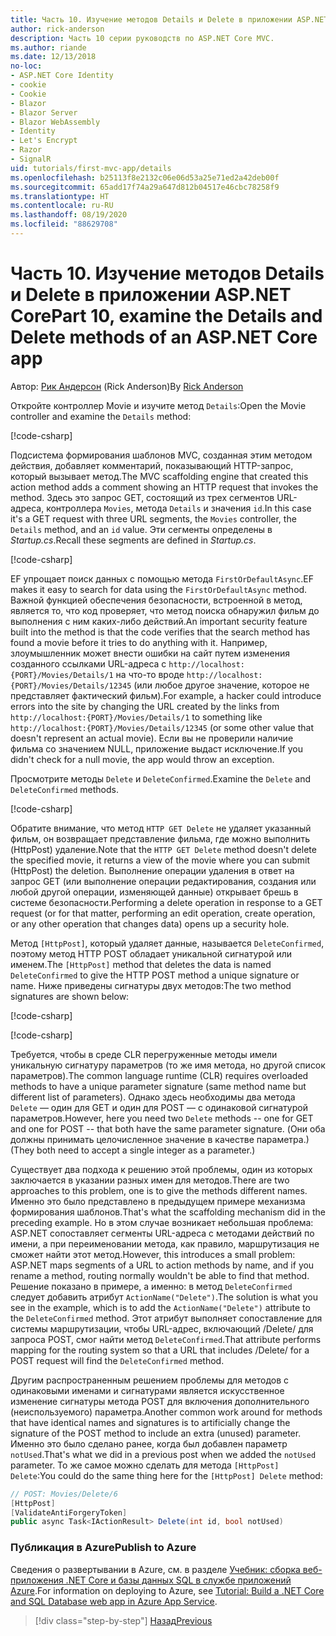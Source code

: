 ```yaml
---
title: Часть 10. Изучение методов Details и Delete в приложении ASP.NET Core
author: rick-anderson
description: Часть 10 серии руководств по ASP.NET Core MVC.
ms.author: riande
ms.date: 12/13/2018
no-loc:
- ASP.NET Core Identity
- cookie
- Cookie
- Blazor
- Blazor Server
- Blazor WebAssembly
- Identity
- Let's Encrypt
- Razor
- SignalR
uid: tutorials/first-mvc-app/details
ms.openlocfilehash: b25113f8e2132c06e06d53a25e71ed2a42deb00f
ms.sourcegitcommit: 65add17f74a29a647d812b04517e46cbc78258f9
ms.translationtype: HT
ms.contentlocale: ru-RU
ms.lasthandoff: 08/19/2020
ms.locfileid: "88629708"
---
```

# <a name="part-10-examine-the-details-and-delete-methods-of-an-aspnet-core-app"></a><span data-ttu-id="a3d4c-103">Часть 10. Изучение методов Details и Delete в приложении ASP.NET Core</span><span class="sxs-lookup"><span data-stu-id="a3d4c-103">Part 10, examine the Details and Delete methods of an ASP.NET Core app</span></span>

<span data-ttu-id="a3d4c-104">Автор: [Рик Андерсон](https://twitter.com/RickAndMSFT) (Rick Anderson)</span><span class="sxs-lookup"><span data-stu-id="a3d4c-104">By [Rick Anderson](https://twitter.com/RickAndMSFT)</span></span>

<span data-ttu-id="a3d4c-105">Откройте контроллер Movie и изучите метод `Details`:</span><span class="sxs-lookup"><span data-stu-id="a3d4c-105">Open the Movie controller and examine the `Details` method:</span></span>

[!code-csharp[](start-mvc/sample/MvcMovie22/Controllers/MoviesController.cs?name=snippet_details)]

<span data-ttu-id="a3d4c-106">Подсистема формирования шаблонов MVC, созданная этим методом действия, добавляет комментарий, показывающий HTTP-запрос, который вызывает метод.</span><span class="sxs-lookup"><span data-stu-id="a3d4c-106">The MVC scaffolding engine that created this action method adds a comment showing an HTTP request that invokes the method.</span></span> <span data-ttu-id="a3d4c-107">Здесь это запрос GET, состоящий из трех сегментов URL-адреса, контроллера `Movies`, метода `Details` и значения `id`.</span><span class="sxs-lookup"><span data-stu-id="a3d4c-107">In this case it's a GET request with three URL segments, the `Movies` controller, the `Details` method, and an `id` value.</span></span> <span data-ttu-id="a3d4c-108">Эти сегменты определены в *Startup.cs*.</span><span class="sxs-lookup"><span data-stu-id="a3d4c-108">Recall these segments are defined in *Startup.cs*.</span></span>

[!code-csharp[](start-mvc/sample/MvcMovie3/Startup.cs?highlight=5&name=snippet_1)]

<span data-ttu-id="a3d4c-109">EF упрощает поиск данных с помощью метода `FirstOrDefaultAsync`.</span><span class="sxs-lookup"><span data-stu-id="a3d4c-109">EF makes it easy to search for data using the `FirstOrDefaultAsync` method.</span></span> <span data-ttu-id="a3d4c-110">Важной функцией обеспечения безопасности, встроенной в метод, является то, что код проверяет, что метод поиска обнаружил фильм до выполнения с ним каких-либо действий.</span><span class="sxs-lookup"><span data-stu-id="a3d4c-110">An important security feature built into the method is that the code verifies that the search method has found a movie before it tries to do anything with it.</span></span> <span data-ttu-id="a3d4c-111">Например, злоумышленник может внести ошибки на сайт путем изменения созданного ссылками URL-адреса с `http://localhost:{PORT}/Movies/Details/1` на что-то вроде `http://localhost:{PORT}/Movies/Details/12345` (или любое другое значение, которое не представляет фактический фильм).</span><span class="sxs-lookup"><span data-stu-id="a3d4c-111">For example, a hacker could introduce errors into the site by changing the URL created by the links from `http://localhost:{PORT}/Movies/Details/1` to something like  `http://localhost:{PORT}/Movies/Details/12345` (or some other value that doesn't represent an actual movie).</span></span> <span data-ttu-id="a3d4c-112">Если вы не проверили наличие фильма со значением NULL, приложение выдаст исключение.</span><span class="sxs-lookup"><span data-stu-id="a3d4c-112">If you didn't check for a null movie, the app would throw an exception.</span></span>

<span data-ttu-id="a3d4c-113">Просмотрите методы `Delete` и `DeleteConfirmed`.</span><span class="sxs-lookup"><span data-stu-id="a3d4c-113">Examine the `Delete` and `DeleteConfirmed` methods.</span></span>

[!code-csharp[](start-mvc/sample/MvcMovie22/Controllers/MoviesController.cs?name=snippet_delete)]

<span data-ttu-id="a3d4c-114">Обратите внимание, что метод `HTTP GET Delete` не удаляет указанный фильм, он возвращает представление фильма, где можно выполнить (HttpPost) удаление.</span><span class="sxs-lookup"><span data-stu-id="a3d4c-114">Note that the `HTTP GET Delete` method doesn't delete the specified movie, it returns a view of the movie where you can submit (HttpPost) the deletion.</span></span> <span data-ttu-id="a3d4c-115">Выполнение операции удаления в ответ на запрос GET (или выполнение операции редактирования, создания или любой другой операции, изменяющей данные) открывает брешь в системе безопасности.</span><span class="sxs-lookup"><span data-stu-id="a3d4c-115">Performing a delete operation in response to a GET request (or for that matter, performing an edit operation, create operation, or any other operation that changes data) opens up a security hole.</span></span>

<span data-ttu-id="a3d4c-116">Метод `[HttpPost]`, который удаляет данные, называется `DeleteConfirmed`, поэтому метод HTTP POST обладает уникальной сигнатурой или именем.</span><span class="sxs-lookup"><span data-stu-id="a3d4c-116">The `[HttpPost]` method that deletes the data is named `DeleteConfirmed` to give the HTTP POST method a unique signature or name.</span></span> <span data-ttu-id="a3d4c-117">Ниже приведены сигнатуры двух методов:</span><span class="sxs-lookup"><span data-stu-id="a3d4c-117">The two method signatures are shown below:</span></span>

[!code-csharp[](start-mvc/sample/MvcMovie/Controllers/MoviesController.cs?name=snippet_delete2)]

[!code-csharp[](start-mvc/sample/MvcMovie/Controllers/MoviesController.cs?name=snippet_delete3)]

<span data-ttu-id="a3d4c-118">Требуется, чтобы в среде CLR перегруженные методы имели уникальную сигнатуру параметров (то же имя метода, но другой список параметров).</span><span class="sxs-lookup"><span data-stu-id="a3d4c-118">The common language runtime (CLR) requires overloaded methods to have a unique parameter signature (same method name but different list of parameters).</span></span> <span data-ttu-id="a3d4c-119">Однако здесь необходимы два метода `Delete` — один для GET и один для POST — с одинаковой сигнатурой параметров.</span><span class="sxs-lookup"><span data-stu-id="a3d4c-119">However, here you need two `Delete` methods -- one for GET and one for POST -- that both have the same parameter signature.</span></span> <span data-ttu-id="a3d4c-120">(Они оба должны принимать целочисленное значение в качестве параметра.)</span><span class="sxs-lookup"><span data-stu-id="a3d4c-120">(They both need to accept a single integer as a parameter.)</span></span>

<span data-ttu-id="a3d4c-121">Существует два подхода к решению этой проблемы, один из которых заключается в указании разных имен для методов.</span><span class="sxs-lookup"><span data-stu-id="a3d4c-121">There are two approaches to this problem, one is to give the methods different names.</span></span> <span data-ttu-id="a3d4c-122">Именно это было представлено в предыдущем примере механизма формирования шаблонов.</span><span class="sxs-lookup"><span data-stu-id="a3d4c-122">That's what the scaffolding mechanism did in the preceding example.</span></span> <span data-ttu-id="a3d4c-123">Но в этом случае возникает небольшая проблема: ASP.NET сопоставляет сегменты URL-адреса с методами действий по имени, а при переименовании метода, как правило, маршрутизация не сможет найти этот метод.</span><span class="sxs-lookup"><span data-stu-id="a3d4c-123">However, this introduces a small problem: ASP.NET maps segments of a URL to action methods by name, and if you rename a method, routing normally wouldn't be able to find that method.</span></span> <span data-ttu-id="a3d4c-124">Решение показано в примере, а именно: в метод `DeleteConfirmed` следует добавить атрибут `ActionName("Delete")`.</span><span class="sxs-lookup"><span data-stu-id="a3d4c-124">The solution is what you see in the example, which is to add the `ActionName("Delete")` attribute to the `DeleteConfirmed` method.</span></span> <span data-ttu-id="a3d4c-125">Этот атрибут выполняет сопоставление для системы маршрутизации, чтобы URL-адрес, включающий /Delete/ для запроса POST, смог найти метод `DeleteConfirmed`.</span><span class="sxs-lookup"><span data-stu-id="a3d4c-125">That attribute performs mapping for the routing system so that a URL that includes /Delete/ for a POST request will find the `DeleteConfirmed` method.</span></span>

<span data-ttu-id="a3d4c-126">Другим распространенным решением проблемы для методов с одинаковыми именами и сигнатурами является искусственное изменение сигнатуры метода POST для включения дополнительного (неиспользуемого) параметра.</span><span class="sxs-lookup"><span data-stu-id="a3d4c-126">Another common work around for methods that have identical names and signatures is to artificially change the signature of the POST method to include an extra (unused) parameter.</span></span> <span data-ttu-id="a3d4c-127">Именно это было сделано ранее, когда был добавлен параметр `notUsed`.</span><span class="sxs-lookup"><span data-stu-id="a3d4c-127">That's what we did in a previous post when we added the `notUsed` parameter.</span></span> <span data-ttu-id="a3d4c-128">То же самое можно сделать для метода `[HttpPost] Delete`:</span><span class="sxs-lookup"><span data-stu-id="a3d4c-128">You could do the same thing here for the `[HttpPost] Delete` method:</span></span>

```csharp
// POST: Movies/Delete/6
[HttpPost]
[ValidateAntiForgeryToken]
public async Task<IActionResult> Delete(int id, bool notUsed)
```

### <a name="publish-to-azure"></a><span data-ttu-id="a3d4c-129">Публикация в Azure</span><span class="sxs-lookup"><span data-stu-id="a3d4c-129">Publish to Azure</span></span>

<span data-ttu-id="a3d4c-130">Сведения о развертывании в Azure, см. в разделе [Учебник: сборка веб-приложения .NET Core и базы данных SQL в службе приложений Azure](/azure/app-service/app-service-web-tutorial-dotnetcore-sqldb).</span><span class="sxs-lookup"><span data-stu-id="a3d4c-130">For information on deploying to Azure, see [Tutorial: Build a .NET Core and SQL Database web app in Azure App Service](/azure/app-service/app-service-web-tutorial-dotnetcore-sqldb).</span></span>

> [!div class="step-by-step"]
> [<span data-ttu-id="a3d4c-131">Назад</span><span class="sxs-lookup"><span data-stu-id="a3d4c-131">Previous</span></span>](validation.md)
